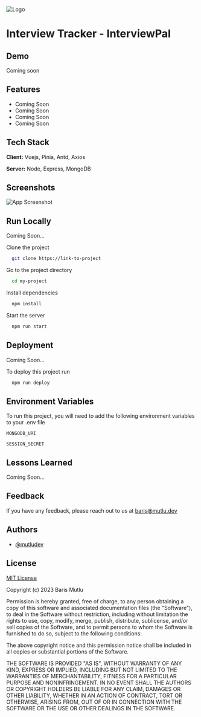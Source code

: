 
![Logo](https://dev-to-uploads.s3.amazonaws.com/uploads/articles/th5xamgrr6se0x5ro4g6.png)


# Interview Tracker - InterviewPal



## Demo

Coming soon


## Features

- Coming Soon
- Coming Soon
- Coming Soon
- Coming Soon


## Tech Stack

**Client:** Vuejs, Pinia, Antd, Axios

**Server:** Node, Express, MongoDB


## Screenshots

![App Screenshot](https://via.placeholder.com/468x300?text=App+Screenshot+Here)


## Run Locally

Coming Soon...

Clone the project

```bash
  git clone https://link-to-project
```

Go to the project directory

```bash
  cd my-project
```

Install dependencies

```bash
  npm install
```

Start the server

```bash
  npm run start
```


## Deployment

Coming Soon...

To deploy this project run

```bash
  npm run deploy
```


## Environment Variables

To run this project, you will need to add the following environment variables to your .env file

`MONGODB_URI`

`SESSION_SECRET`


## Lessons Learned

Coming Soon...


## Feedback

If you have any feedback, please reach out to us at baris@mutlu.dev


## Authors

- [@mutludev](https://www.github.com/mutludev)


## License

[MIT License](https://github.com/mutludev/interviewpal/blob/master/LICENSE)

Copyright (c) 2023 Baris Mutlu

Permission is hereby granted, free of charge, to any person obtaining a copy
of this software and associated documentation files (the "Software"), to deal
in the Software without restriction, including without limitation the rights
to use, copy, modify, merge, publish, distribute, sublicense, and/or sell
copies of the Software, and to permit persons to whom the Software is
furnished to do so, subject to the following conditions:

The above copyright notice and this permission notice shall be included in all
copies or substantial portions of the Software.

THE SOFTWARE IS PROVIDED "AS IS", WITHOUT WARRANTY OF ANY KIND, EXPRESS OR
IMPLIED, INCLUDING BUT NOT LIMITED TO THE WARRANTIES OF MERCHANTABILITY,
FITNESS FOR A PARTICULAR PURPOSE AND NONINFRINGEMENT. IN NO EVENT SHALL THE
AUTHORS OR COPYRIGHT HOLDERS BE LIABLE FOR ANY CLAIM, DAMAGES OR OTHER
LIABILITY, WHETHER IN AN ACTION OF CONTRACT, TORT OR OTHERWISE, ARISING FROM,
OUT OF OR IN CONNECTION WITH THE SOFTWARE OR THE USE OR OTHER DEALINGS IN THE
SOFTWARE.
